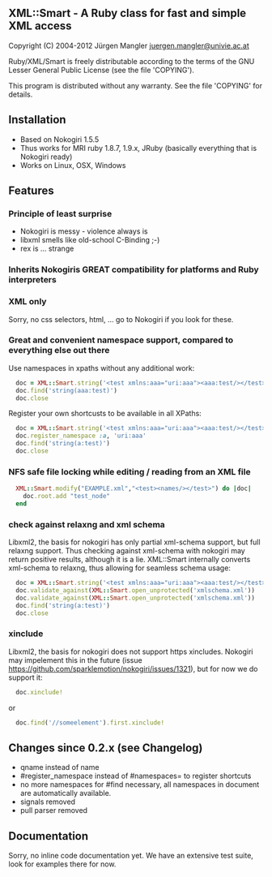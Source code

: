 ## XML::Smart - A Ruby class for fast and simple XML access

Copyright (C) 2004-2012 Jürgen Mangler <juergen.mangler@univie.ac.at>

Ruby/XML/Smart is freely distributable according to the terms of the GNU Lesser General Public License (see the file 'COPYING').

This program is distributed without any warranty. See the file 'COPYING' for details.

## Installation

- Based on Nokogiri 1.5.5
- Thus works for MRI ruby 1.8.7, 1.9.x, JRuby (basically everything that is Nokogiri ready)
- Works on Linux, OSX, Windows

## Features

### Principle of least surprise

- Nokogiri is messy - violence always is
- libxml smells like old-school C-Binding ;-)
- rex is ... strange

### Inherits Nokogiris GREAT compatibility for platforms and Ruby interpreters

### XML only

Sorry, no css selectors, html, ... go to Nokogiri if you look for these.

### Great and convenient namespace support, compared to everything else out there

Use namespaces in xpaths without any additional work:

```ruby
  doc = XML::Smart.string('<test xmlns:aaa="uri:aaa"><aaa:test/></test>')
  doc.find('string(aaa:test)')
  doc.close
```  

Register your own shortcusts to be available in all XPaths:

```ruby
  doc = XML::Smart.string('<test xmlns:aaa="uri:aaa"><aaa:test/></test>')
  doc.register_namespace :a, 'uri:aaa'
  doc.find('string(a:test)')
  doc.close
```  

### NFS safe file locking while editing / reading from an XML file

```ruby
  XML::Smart.modify("EXAMPLE.xml","<test><names/></test>") do |doc|
    doc.root.add "test_node"
  end
```  

### check against relaxng and xml schema

Libxml2, the basis for nokogiri has only partial xml-schema support, but full
relaxng support. Thus checking against xml-schema with nokogiri may return
positive results, although it is a lie. XML::Smart internally converts
xml-schema to relaxng, thus allowing for seamless schema usage:

```ruby
  doc = XML::Smart.string('<test xmlns:aaa="uri:aaa"><aaa:test/></test>')
  doc.validate_against(XML::Smart.open_unprotected('xmlschema.xml'))
  doc.validate_against(XML::Smart.open_unprotected('xmlschema.xml'))
  doc.find('string(a:test)')
  doc.close
```  

### xinclude

Libxml2, the basis for nokogiri does not support https xincludes. Nokogiri may impelement this in the future (issue
https://github.com/sparklemotion/nokogiri/issues/1321), but for now we do support it:

```ruby
  doc.xinclude!
```  

or
 
```ruby  
  doc.find('//someelement').first.xinclude!
```  

## Changes since 0.2.x (see Changelog)

- qname instead of name
- #register_namespace instead of #namespaces= to register shortcuts
- no more namespaces for #find necessary, all namespaces in document are automatically available.
- signals removed
- pull parser removed

## Documentation

Sorry, no inline code documentation yet. We have an extensive test suite, look for examples there for now.
